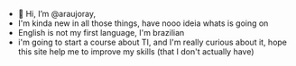 - 👋 Hi, I’m @araujoray, 
- I'm kinda new in all those things, have nooo ideia whats is going on
- English is not my first language, I'm brazilian
- i'm going to start a course about TI, and I'm really curious about it, hope this site help me to improve my skills (that I don't actually have)
